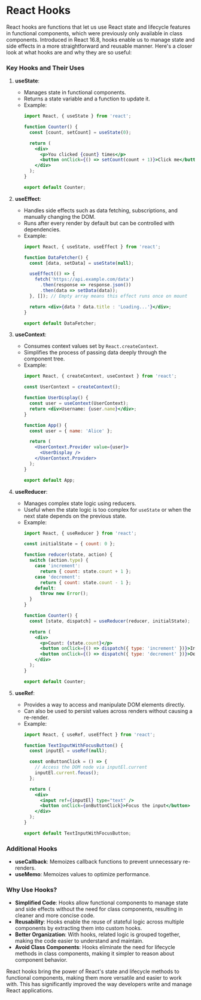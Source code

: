 # React Hooks

React hooks are functions that let us use React state and lifecycle features in functional components, which were previously only available in class components. Introduced in React 16.8, hooks enable us to manage state and side effects in a more straightforward and reusable manner. Here's a closer look at what hooks are and why they are so useful:

### Key Hooks and Their Uses

1. **useState**:
   - Manages state in functional components.
   - Returns a state variable and a function to update it.
   - Example:
     ```jsx
     import React, { useState } from 'react';

     function Counter() {
       const [count, setCount] = useState(0);

       return (
         <div>
           <p>You clicked {count} times</p>
           <button onClick={() => setCount(count + 1)}>Click me</button>
         </div>
       );
     }

     export default Counter;
     ```

2. **useEffect**:
   - Handles side effects such as data fetching, subscriptions, and manually changing the DOM.
   - Runs after every render by default but can be controlled with dependencies.
   - Example:
     ```jsx
     import React, { useState, useEffect } from 'react';

     function DataFetcher() {
       const [data, setData] = useState(null);

       useEffect(() => {
         fetch('https://api.example.com/data')
           .then(response => response.json())
           .then(data => setData(data));
       }, []); // Empty array means this effect runs once on mount

       return <div>{data ? data.title : 'Loading...'}</div>;
     }

     export default DataFetcher;
     ```

3. **useContext**:
   - Consumes context values set by `React.createContext`.
   - Simplifies the process of passing data deeply through the component tree.
   - Example:
     ```jsx
     import React, { createContext, useContext } from 'react';

     const UserContext = createContext();

     function UserDisplay() {
       const user = useContext(UserContext);
       return <div>Username: {user.name}</div>;
     }

     function App() {
       const user = { name: 'Alice' };

       return (
         <UserContext.Provider value={user}>
           <UserDisplay />
         </UserContext.Provider>
       );
     }

     export default App;
     ```

4. **useReducer**:
   - Manages complex state logic using reducers.
   - Useful when the state logic is too complex for `useState` or when the next state depends on the previous state.
   - Example:
     ```jsx
     import React, { useReducer } from 'react';

     const initialState = { count: 0 };

     function reducer(state, action) {
       switch (action.type) {
         case 'increment':
           return { count: state.count + 1 };
         case 'decrement':
           return { count: state.count - 1 };
         default:
           throw new Error();
       }
     }

     function Counter() {
       const [state, dispatch] = useReducer(reducer, initialState);

       return (
         <div>
           <p>Count: {state.count}</p>
           <button onClick={() => dispatch({ type: 'increment' })}>Increment</button>
           <button onClick={() => dispatch({ type: 'decrement' })}>Decrement</button>
         </div>
       );
     }

     export default Counter;
     ```

5. **useRef**:
   - Provides a way to access and manipulate DOM elements directly.
   - Can also be used to persist values across renders without causing a re-render.
   - Example:
     ```jsx
     import React, { useRef, useEffect } from 'react';

     function TextInputWithFocusButton() {
       const inputEl = useRef(null);

       const onButtonClick = () => {
         // Access the DOM node via inputEl.current
         inputEl.current.focus();
       };

       return (
         <div>
           <input ref={inputEl} type="text" />
           <button onClick={onButtonClick}>Focus the input</button>
         </div>
       );
     }

     export default TextInputWithFocusButton;
     ```

### Additional Hooks
- **useCallback**: Memoizes callback functions to prevent unnecessary re-renders.
- **useMemo**: Memoizes values to optimize performance.

### Why Use Hooks?
- **Simplified Code**: Hooks allow functional components to manage state and side effects without the need for class components, resulting in cleaner and more concise code.
- **Reusability**: Hooks enable the reuse of stateful logic across multiple components by extracting them into custom hooks.
- **Better Organization**: With hooks, related logic is grouped together, making the code easier to understand and maintain.
- **Avoid Class Components**: Hooks eliminate the need for lifecycle methods in class components, making it simpler to reason about component behavior.

React hooks bring the power of React's state and lifecycle methods to functional components, making them more versatile and easier to work with. This has significantly improved the way developers write and manage React applications.
